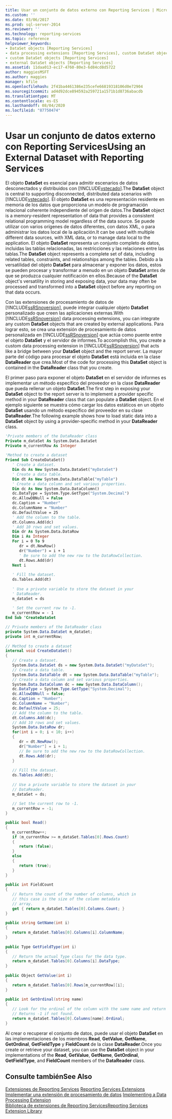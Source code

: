 ```yaml
---
title: Usar un conjunto de datos externo con Reporting Services | Microsoft Docs
ms.custom: ''
ms.date: 03/06/2017
ms.prod: sql-server-2014
ms.reviewer: ''
ms.technology: reporting-services
ms.topic: reference
helpviewer_keywords:
- DataSet objects [Reporting Services]
- data processing extensions [Reporting Services], custom DataSet objects
- custom DataSet objects [Reporting Services]
- external DataSet objects [Reporting Services]
ms.assetid: 11daa013-ec17-4760-80e3-6d84cd8d5722
author: maggiesMSFT
ms.author: maggies
manager: kfile
ms.openlocfilehash: 2f41ba4461386e235cefe66819318106d0e72904
ms.sourcegitcommit: ad4d92dce894592a259721a1571b1d8736abacdb
ms.translationtype: MT
ms.contentlocale: es-ES
ms.lasthandoff: 08/04/2020
ms.locfileid: "87750474"
---
```

# <a name="using-an-external-dataset-with-reporting-services"></a><span data-ttu-id="4134f-102">Usar un conjunto de datos externo con Reporting Services</span><span class="sxs-lookup"><span data-stu-id="4134f-102">Using an External Dataset with Reporting Services</span></span>
  <span data-ttu-id="4134f-103">El objeto **DataSet** es esencial para admitir escenarios de datos desconectados y distribuidos con [!INCLUDE[vstecado](../../../includes/vstecado-md.md)].</span><span class="sxs-lookup"><span data-stu-id="4134f-103">The **DataSet** object is central to supporting disconnected, distributed data scenarios with [!INCLUDE[vstecado](../../../includes/vstecado-md.md)].</span></span> <span data-ttu-id="4134f-104">El objeto **DataSet** es una representación residente en memoria de los datos que proporciona un modelo de programación relacional coherente independiente del origen de datos.</span><span class="sxs-lookup"><span data-stu-id="4134f-104">The **DataSet** object is a memory-resident representation of data that provides a consistent relational programming model regardless of the data source.</span></span> <span data-ttu-id="4134f-105">Se puede utilizar con varios orígenes de datos diferentes, con datos XML, o para administrar los datos local de la aplicación.</span><span class="sxs-lookup"><span data-stu-id="4134f-105">It can be used with multiple different data sources, with XML data, or to manage data local to the application.</span></span> <span data-ttu-id="4134f-106">El objeto **DataSet** representa un conjunto completo de datos, incluidas las tablas relacionadas, las restricciones y las relaciones entre las tablas.</span><span class="sxs-lookup"><span data-stu-id="4134f-106">The **DataSet** object represents a complete set of data, including related tables, constraints, and relationships among the tables.</span></span> <span data-ttu-id="4134f-107">Debido a la versatilidad del objeto **DataSet** para almacenar y exponer los datos, estos se pueden procesar y transformar a menudo en un objeto **DataSet** antes de que se produzca cualquier notificación en ellos.</span><span class="sxs-lookup"><span data-stu-id="4134f-107">Because of the **DataSet** object's versatility in storing and exposing data, your data may often be processed and transformed into a **DataSet** object before any reporting on that data occurs.</span></span>  
  
 <span data-ttu-id="4134f-108">Con las extensiones de procesamiento de datos de [!INCLUDE[ssRSnoversion](../../../includes/ssrsnoversion-md.md)], puede integrar cualquier objeto **DataSet** personalizado que creen las aplicaciones externas.</span><span class="sxs-lookup"><span data-stu-id="4134f-108">With [!INCLUDE[ssRSnoversion](../../../includes/ssrsnoversion-md.md)] data processing extensions, you can integrate any custom **DataSet** objects that are created by external applications.</span></span> <span data-ttu-id="4134f-109">Para lograr esto, se crea una extensión de procesamiento de datos personalizada en [!INCLUDE[ssRSnoversion](../../../includes/ssrsnoversion-md.md)] que actúa como puente entre el objeto **DataSet** y el servidor de informes.</span><span class="sxs-lookup"><span data-stu-id="4134f-109">To accomplish this, you create a custom data processing extension in [!INCLUDE[ssRSnoversion](../../../includes/ssrsnoversion-md.md)] that acts like a bridge between your **DataSet** object and the report server.</span></span> <span data-ttu-id="4134f-110">La mayor parte del código para procesar el objeto **DataSet** está incluida en la clase **DataReader** que crea.</span><span class="sxs-lookup"><span data-stu-id="4134f-110">Most of the code for processing this **DataSet** object is contained in the **DataReader** class that you create.</span></span>  
  
 <span data-ttu-id="4134f-111">El primer paso para exponer el objeto **DataSet** en el servidor de informes es implementar un método específico del proveedor en la clase **DataReader** que pueda rellenar un objeto **DataSet**.</span><span class="sxs-lookup"><span data-stu-id="4134f-111">The first step in exposing your **DataSet** object to the report server is to implement a provider specific method in your **DataReader** class that can populate a **DataSet** object.</span></span> <span data-ttu-id="4134f-112">En el ejemplo siguiente se muestra cómo cargar los datos estáticos en un objeto **DataSet** usando un método específico del proveedor en su clase **DataReader**.</span><span class="sxs-lookup"><span data-stu-id="4134f-112">The following example shows how to load static data into a **DataSet** object by using a provider-specific method in your **DataReader** class.</span></span>  
  
```vb  
'Private members of the DataReader class  
Private m_dataSet As System.Data.DataSet  
Private m_currentRow As Integer  
  
'Method to create a dataset  
Friend Sub CreateDataSet()  
   ' Create a dataset.  
   Dim ds As New System.Data.DataSet("myDataSet")  
   ' Create a data table.   
   Dim dt As New System.Data.DataTable("myTable")  
   ' Create a data column and set various properties.   
   Dim dc As New System.Data.DataColumn()  
   dc.DataType = System.Type.GetType("System.Decimal")  
   dc.AllowDBNull = False  
   dc.Caption = "Number"  
   dc.ColumnName = "Number"  
   dc.DefaultValue = 25  
   ' Add the column to the table.   
   dt.Columns.Add(dc)  
   ' Add 10 rows and set values.   
   Dim dr As System.Data.DataRow  
   Dim i As Integer  
   For i = 0 To 9  
      dr = dt.NewRow()  
      dr("Number") = i + 1  
      ' Be sure to add the new row to the DataRowCollection.   
      dt.Rows.Add(dr)  
   Next i  
  
   ' Fill the dataset.  
   ds.Tables.Add(dt)  
  
   ' Use a private variable to store the dataset in your  
   ' DataReader.  
   m_dataSet = ds  
  
   ' Set the current row to -1.  
   m_currentRow = - 1  
End Sub 'CreateDataSet  
```  
  
```csharp  
// Private members of the DataReader class  
private System.Data.DataSet m_dataSet;  
private int m_currentRow;  
  
// Method to create a dataset  
internal void CreateDataSet()  
{  
   // Create a dataset.  
   System.Data.DataSet ds = new System.Data.DataSet("myDataSet");  
   // Create a data table.   
   System.Data.DataTable dt = new System.Data.DataTable("myTable");  
   // Create a data column and set various properties.   
   System.Data.DataColumn dc = new System.Data.DataColumn();   
   dc.DataType = System.Type.GetType("System.Decimal");   
   dc.AllowDBNull = false;   
   dc.Caption = "Number";   
   dc.ColumnName = "Number";   
   dc.DefaultValue = 25;   
   // Add the column to the table.   
   dt.Columns.Add(dc);   
   // Add 10 rows and set values.   
   System.Data.DataRow dr;   
   for(int i = 0; i < 10; i++)  
   {   
      dr = dt.NewRow();   
      dr["Number"] = i + 1;   
      // Be sure to add the new row to the DataRowCollection.   
      dt.Rows.Add(dr);  
   }  
  
   // Fill the dataset.  
   ds.Tables.Add(dt);  
  
   // Use a private variable to store the dataset in your  
   // DataReader.  
   m_dataSet = ds;  
  
   // Set the current row to -1.  
   m_currentRow = -1;  
}  
```  
  
```csharp  
public bool Read()  
{  
   m_currentRow++;  
   if (m_currentRow >= m_dataSet.Tables[0].Rows.Count)   
   {  
      return (false);  
   }   
   else   
   {  
      return (true);  
   }  
}  
  
public int FieldCount  
{  
   // Return the count of the number of columns, which in  
   // this case is the size of the column metadata  
   // array.  
   get { return m_dataSet.Tables[0].Columns.Count; }  
}  
  
public string GetName(int i)  
{  
   return m_dataSet.Tables[0].Columns[i].ColumnName;  
}  
  
public Type GetFieldType(int i)  
{  
   // Return the actual Type class for the data type.  
   return m_dataSet.Tables[0].Columns[i].DataType;  
}  
  
public Object GetValue(int i)  
{  
   return m_dataSet.Tables[0].Rows[m_currentRow][i];  
}  
  
public int GetOrdinal(string name)  
{  
   // Look for the ordinal of the column with the same name and return it.  
   // Returns -1 if not found.  
   return m_dataSet.Tables[0].Columns[name].Ordinal;  
}  
```  
  
 <span data-ttu-id="4134f-113">Al crear o recuperar el conjunto de datos, puede usar el objeto **DataSet** en las implementaciones de los miembros **Read**, **GetValue**, **GetName**, **GetOrdinal**, **GetFieldType** y **FieldCount** de la clase **DataReader**.</span><span class="sxs-lookup"><span data-stu-id="4134f-113">Once you create or retrieve your dataset, you can use the **DataSet** object in your implementations of the **Read**, **GetValue**, **GetName**, **GetOrdinal**, **GetFieldType**, and **FieldCount** members of the **DataReader** class.</span></span>  
  
## <a name="see-also"></a><span data-ttu-id="4134f-114">Consulte también</span><span class="sxs-lookup"><span data-stu-id="4134f-114">See Also</span></span>  
 <span data-ttu-id="4134f-115">[Extensiones de Reporting Services](../reporting-services-extensions.md) </span><span class="sxs-lookup"><span data-stu-id="4134f-115">[Reporting Services Extensions](../reporting-services-extensions.md) </span></span>  
 <span data-ttu-id="4134f-116">[Implementar una extensión de procesamiento de datos](implementing-a-data-processing-extension.md) </span><span class="sxs-lookup"><span data-stu-id="4134f-116">[Implementing a Data Processing Extension](implementing-a-data-processing-extension.md) </span></span>  
 [<span data-ttu-id="4134f-117">Biblioteca de extensiones de Reporting Services</span><span class="sxs-lookup"><span data-stu-id="4134f-117">Reporting Services Extension Library</span></span>](../reporting-services-extension-library.md)  
  
  
